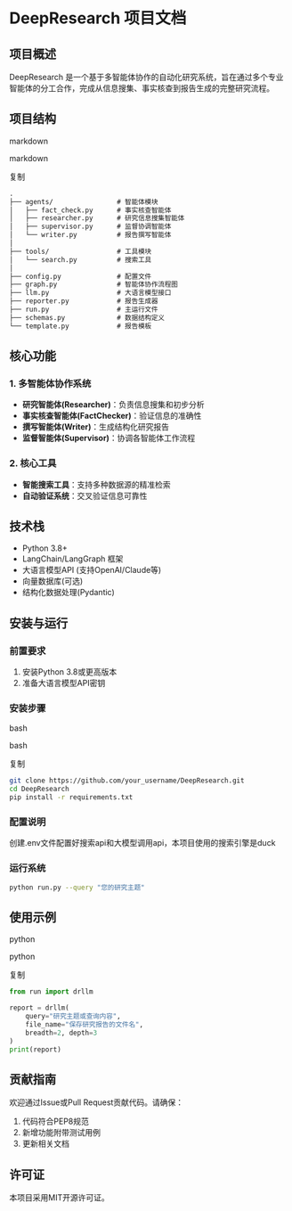 # DeepResearch 项目文档

## 项目概述

DeepResearch 是一个基于多智能体协作的自动化研究系统，旨在通过多个专业智能体的分工合作，完成从信息搜集、事实核查到报告生成的完整研究流程。

## 项目结构

markdown

markdown

复制

```markdown
.
├── agents/                # 智能体模块
│   ├── fact_check.py      # 事实核查智能体
│   ├── researcher.py      # 研究信息搜集智能体
│   ├── supervisor.py      # 监督协调智能体
│   └── writer.py          # 报告撰写智能体
│
├── tools/                 # 工具模块
│   └── search.py          # 搜索工具
│
├── config.py              # 配置文件
├── graph.py               # 智能体协作流程图
├── llm.py                 # 大语言模型接口
├── reporter.py            # 报告生成器
├── run.py                 # 主运行文件
├── schemas.py             # 数据结构定义
└── template.py            # 报告模板
```

## 核心功能

### 1. 多智能体协作系统

- **研究智能体(Researcher)**：负责信息搜集和初步分析
- **事实核查智能体(FactChecker)**：验证信息的准确性
- **撰写智能体(Writer)**：生成结构化研究报告
- **监督智能体(Supervisor)**：协调各智能体工作流程

### 2. 核心工具

- **智能搜索工具**：支持多种数据源的精准检索
- **自动验证系统**：交叉验证信息可靠性

## 技术栈

- Python 3.8+
- LangChain/LangGraph 框架
- 大语言模型API (支持OpenAI/Claude等)
- 向量数据库(可选)
- 结构化数据处理(Pydantic)

## 安装与运行

### 前置要求

1. 安装Python 3.8或更高版本
2. 准备大语言模型API密钥

### 安装步骤

bash

bash

复制

```bash
git clone https://github.com/your_username/DeepResearch.git
cd DeepResearch
pip install -r requirements.txt
```

### 配置说明

创建.env文件配置好搜索api和大模型调用api，本项目使用的搜索引擎是duck


### 运行系统


```bash
python run.py --query "您的研究主题"
```

## 使用示例

python

python

复制

```python
from run import drllm

report = drllm(
    query="研究主题或查询内容", 
    file_name="保存研究报告的文件名", 
    breadth=2, depth=3
)
print(report)
```

## 贡献指南

欢迎通过Issue或Pull Request贡献代码。请确保：

1. 代码符合PEP8规范
2. 新增功能附带测试用例
3. 更新相关文档

## 许可证

本项目采用MIT开源许可证。